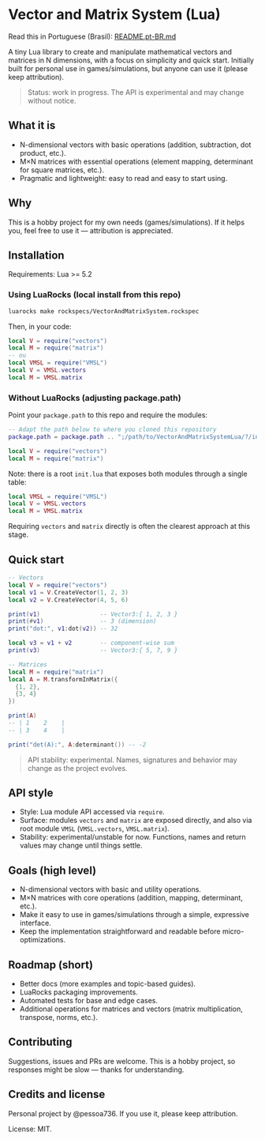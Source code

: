 # Vector and Matrix System (Lua)

Read this in Portuguese (Brasil): [README.pt-BR.md](./README.pt-BR.md)

A tiny Lua library to create and manipulate mathematical vectors and matrices in N dimensions, with a focus on simplicity and quick start. Initially built for personal use in games/simulations, but anyone can use it (please keep attribution).

> Status: work in progress. The API is experimental and may change without notice.

## What it is

- N-dimensional vectors with basic operations (addition, subtraction, dot product, etc.).
- M×N matrices with essential operations (element mapping, determinant for square matrices, etc.).
- Pragmatic and lightweight: easy to read and easy to start using.

## Why

This is a hobby project for my own needs (games/simulations). If it helps you, feel free to use it — attribution is appreciated.

## Installation

Requirements: Lua >= 5.2

### Using LuaRocks (local install from this repo)

```bash
luarocks make rockspecs/VectorAndMatrixSystem.rockspec
```

Then, in your code:

```lua
local V = require("vectors")
local M = require("matrix")
-- ou
local VMSL = require("VMSL")
local V = VMSL.vectors
local M = VMSL.matrix
```

### Without LuaRocks (adjusting package.path)

Point your `package.path` to this repo and require the modules:

```lua
-- Adapt the path below to where you cloned this repository
package.path = package.path .. ";/path/to/VectorAndMatrixSystemLua/?/init.lua"

local V = require("vectors")
local M = require("matrix")
```

Note: there is a root `init.lua` that exposes both modules through a single table:

```lua
local VMSL = require("VMSL")
local V = VMSL.vectors
local M = VMSL.matrix
```

Requiring `vectors` and `matrix` directly is often the clearest approach at this stage.

## Quick start

```lua
-- Vectors
local V = require("vectors")
local v1 = V.CreateVector(1, 2, 3)
local v2 = V.CreateVector(4, 5, 6)

print(v1)                 -- Vector3:{ 1, 2, 3 }
print(#v1)                -- 3 (dimension)
print("dot:", v1:dot(v2)) -- 32

local v3 = v1 + v2        -- component-wise sum
print(v3)                 -- Vector3:{ 5, 7, 9 }

-- Matrices
local M = require("matrix")
local A = M.transformInMatrix({
  {1, 2},
  {3, 4}
})

print(A)
-- | 1    2    |
-- | 3    4    |

print("det(A):", A:determinant()) -- -2
```

> API stability: experimental. Names, signatures and behavior may change as the project evolves.

## API style

- Style: Lua module API accessed via `require`.
- Surface: modules `vectors` and `matrix` are exposed directly, and also via root module `VMSL` (`VMSL.vectors`, `VMSL.matrix`).
- Stability: experimental/unstable for now. Functions, names and return values may change until things settle.

## Goals (high level)

- N-dimensional vectors with basic and utility operations.
- M×N matrices with core operations (addition, mapping, determinant, etc.).
- Make it easy to use in games/simulations through a simple, expressive interface.
- Keep the implementation straightforward and readable before micro-optimizations.

## Roadmap (short)

- Better docs (more examples and topic-based guides).
- LuaRocks packaging improvements.
- Automated tests for base and edge cases.
- Additional operations for matrices and vectors (matrix multiplication, transpose, norms, etc.).

## Contributing

Suggestions, issues and PRs are welcome. This is a hobby project, so responses might be slow — thanks for understanding.

## Credits and license

Personal project by @pessoa736. If you use it, please keep attribution.

License: MIT.
